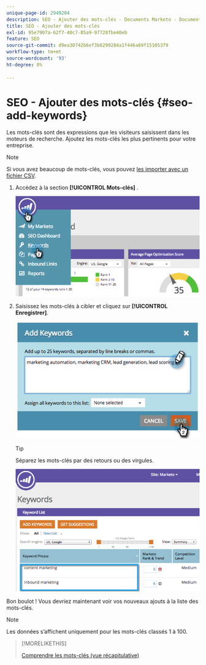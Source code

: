```yaml
---
unique-page-id: 2949204
description: SEO - Ajouter des mots-clés - Documents Marketo - Documentation du produit
title: SEO - Ajouter des mots-clés
exl-id: 95e7907a-62f7-40c7-85a9-97728fbe40eb
feature: SEO
source-git-commit: d9ea30742b6ef3b6299284a1f446a69f15105379
workflow-type: tm+mt
source-wordcount: '93'
ht-degree: 0%

---
```


# SEO - Ajouter des mots-clés {#seo-add-keywords}

Les mots-clés sont des expressions que les visiteurs saisissent dans les moteurs de recherche. Ajoutez les mots-clés les plus pertinents pour votre entreprise.

>[!NOTE]
>
>Si vous avez beaucoup de mots-clés, vous pouvez [les importer avec un fichier CSV](/help/marketo/product-docs/additional-apps/seo/keywords/seo-importing-keywords-with-a-csv.md).

1. Accédez à la section **[!UICONTROL Mots-clés]** .

   ![](assets/image2014-9-18-11-3a28-3a39.png)

1. Saisissez les mots-clés à cibler et cliquez sur **[!UICONTROL Enregistrer]**.

   ![](assets/image2014-9-18-11-3a28-3a51.png)

   >[!TIP]
   >
   >Séparez les mots-clés par des retours ou des virgules.

   ![](assets/image2014-9-18-11-3a29-3a12.png)

Bon boulot ! Vous devriez maintenant voir vos nouveaux ajouts à la liste des mots-clés.

>[!NOTE]
>
>Les données s’affichent uniquement pour les mots-clés classés 1 à 100.

>[!MORELIKETHIS]
>
>[Comprendre les mots-clés (vue récapitulative)](/help/marketo/product-docs/additional-apps/seo/keywords/seo-understanding-keywords.md)